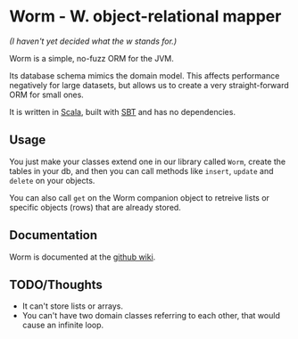 # Worm - W. object-relational mapper

*(I haven't yet decided what the w stands for.)*

Worm is a simple, no-fuzz ORM for the JVM.

Its database schema mimics the domain model. This affects performance negatively for large datasets, but allows us to create a very straight-forward ORM for small ones.

It is written in [Scala](http://www.scala-lang.org/), built with [SBT](https://github.com/harrah/xsbt) and has no dependencies.

## Usage

You just make your classes extend one in our library called `Worm`, create the tables in your db, and then you can call methods like `insert`, `update` and `delete` on your objects.

You can also call `get` on the Worm companion object to retreive lists or specific objects (rows) that are already stored.

## Documentation

Worm is documented at the [github wiki](https://github.com/murr4y/worm/wiki).

## TODO/Thoughts

- It can't store lists or arrays.
- You can't have two domain classes referring to each other, that would cause an infinite loop.